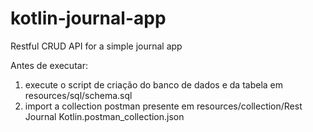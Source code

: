 # kotlin-journal-app
Restful CRUD API for a simple journal app

Antes de executar:
1. execute o script de criação do banco de dados e da tabela em resources/sql/schema.sql
2. import a collection postman presente em resources/collection/Rest Journal Kotlin.postman_collection.json